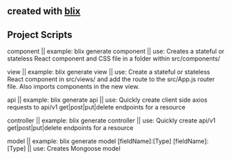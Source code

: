 ## created with [blix](https://blixjs.com/)

## Project Scripts

component || example: blix generate component <name> || use: Creates a stateful or stateless React component and CSS file in a folder within src/components/

view || example: blix generate view <name> || use: Create a stateful or stateless React component in src/views/ and add the route to the src/App.js router file. Also imports components in the new view.

api || example: blix generate api <resource> || use: Quickly create client side axios requests to api/v1 get|post|put|delete endpoints for a resource

controller || example: blix generate controller <name> || use: Quickly create api/v1 get|post|put|delete endpoints for a resource

model || example: blix generate model <ModelName> [fieldName]:[Type] [fieldName]:[Type] || use: Creates Mongoose model
